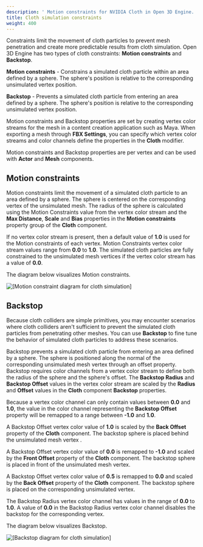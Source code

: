 ```yaml
---
description: ' Motion constraints for NVIDIA Cloth in Open 3D Engine. '
title: Cloth simulation constraints
weight: 400
---
```


Constraints limit the movement of cloth particles to prevent mesh penetration and create more predictable results from cloth simulation. Open 3D Engine has two types of cloth constraints: **Motion constraints** and **Backstop**.

**Motion constraints** - Constrains a simulated cloth particle within an area defined by a sphere. The sphere's position is relative to the corresponding unsimulated vertex position.

**Backstop** - Prevents a simulated cloth particle from entering an area defined by a sphere. The sphere's position is relative to the corresponding unsimulated vertex position.

Motion constraints and Backstop properties are set by creating vertex color streams for the mesh in a content creation application such as Maya. When exporting a mesh through **FBX Settings**, you can specify which vertex color streams and color channels define the properties in the **Cloth** modifier.

Motion constraints and Backstop properties are per vertex and can be used with **Actor** and **Mesh** components.

## Motion constraints 

Motion constraints limit the movement of a simulated cloth particle to an area defined by a sphere. The sphere is centered on the corresponding vertex of the unsimulated mesh. The radius of the sphere is calculated using the Motion Constraints value from the vertex color stream and the **Max Distance**, **Scale** and **Bias** properties in the **Motion constraints** property group of the **Cloth** component.

If no vertex color stream is present, then a default value of **1.0** is used for the Motion constraints of each vertex. Motion Constraints vertex color stream values range from **0.0** to **1.0**. The simulated cloth particles are fully constrained to the unsimulated mesh vertices if the vertex color stream has a value of **0.0**.

 The diagram below visualizes Motion constraints.

![\[Motion constraint diagram for cloth simulation\]](/images/user-guide/physx/cloth/cloth-motion-constraints-diagram.png)

## Backstop 

Because cloth colliders are simple primitives, you may encounter scenarios where cloth colliders aren't sufficient to prevent the simulated cloth particles from penetrating other meshes. You can use **Backstop** to fine tune the behavior of simulated cloth particles to address these scenarios.

Backstop prevents a simulated cloth particle from entering an area defined by a sphere. The sphere is positioned along the normal of the corresponding unsimulated mesh vertex through an offset property. Backstop requires color channels from a vertex color stream to define both the radius of the sphere and the sphere's offset. The **Backstop Radius** and **Backstop Offset** values in the vertex color stream are scaled by the **Radius** and **Offset** values in the **Cloth** component **Backstop** properties.

Because a vertex color channel can only contain values between **0.0** and **1.0**, the value in the color channel representing the **Backstop Offset** property will be remapped to a range between **-1.0** and **1.0**.

A Backstop Offset vertex color value of **1.0** is scaled by the **Back Offset** property of the **Cloth** component. The backstop sphere is placed behind the unsimulated mesh vertex .

A Backstop Offset vertex color value of **0.0** is remapped to **-1.0** and scaled by the **Front Offset** property of the **Cloth** component. The backstop sphere is placed in front of the unsimulated mesh vertex.

 A Backstop Offset vertex color value of **0.5** is remapped to **0.0** and scaled by the **Back Offset** property of the **Cloth** component. The backstop sphere is placed on the corresponding unsimulated vertex.

The Backstop Radius vertex color channel has values in the range of **0.0** to **1.0**. A value of **0.0** in the Backstop Radius vertex color channel disables the backstop for the corresponding vertex.

 The diagram below visualizes Backstop.

![\[Backstop diagram for cloth simulation\]](/images/user-guide/physx/cloth/cloth-backstop-diagram.png)
